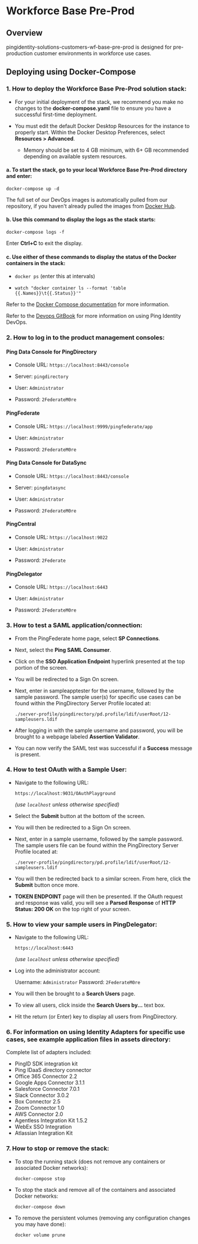 # Workforce Base Pre-Prod


## Overview



pingidentity-solutions-customers-wf-base-pre-prod is designed for pre-production customer environments in workforce use cases.


## Deploying using Docker-Compose



### 1. How to deploy the Workforce Base Pre-Prod solution stack:

* For your initial deployment of the stack, we recommend you make no changes to the **docker-compose.yaml** file to ensure you have a successful first-time deployment.

* You must edit the default Docker Desktop Resources for the instance to properly start. Within the Docker Desktop Preferences, select **Resources > Advanced**.
     * Memory should be set to 4 GB minimum, with 6+ GB recommended depending on available system resources. 

#### a. To start the stack, go to your local **Workforce Base Pre-Prod** directory and enter:

   `docker-compose up -d`



The full set of our DevOps images is automatically pulled from our repository, if you haven't already pulled the images from [Docker Hub](https://hub.docker.com/u/pingidentity/).



#### b. Use this command to display the logs as the stack starts:



`docker-compose logs -f`





Enter **Ctrl+C** to exit the display.





#### c. Use either of these commands to display the status of the Docker containers in the stack:





* `docker ps` (enter this at intervals)





* `watch "docker container ls --format 'table {{.Names}}\t{{.Status}}'"`





Refer to the [Docker Compose documentation](https://docs.docker.com/compose/) for more information.





Refer to the [Devops GitBook](https://pingidentity-devops.gitbook.io/devops/) for more information on using Ping Identity DevOps.





### 2. How to log in to the product management consoles:





#### Ping Data Console for PingDirectory





* Console URL: `https://localhost:8443/console`





* Server: `pingdirectory`





* User: `Administrator`





* Password: `2FederateM0re`





#### PingFederate





* Console URL: `https://localhost:9999/pingfederate/app`





* User: `Administrator`





* Password: `2FederateM0re`





#### Ping Data Console for DataSync





* Console URL: `https://localhost:8443/console`





* Server: `pingdatasync`





* User: `Administrator`





* Password: `2FederateM0re`





#### PingCentral





* Console URL: `https://localhost:9022`





* User: `Administrator`





* Password: `2Federate`





#### PingDelegator





* Console URL: `https://localhost:6443`





 * User: `Administrator`

  * Password: `2FederateM0re`


### 3. How to test a SAML application/connection:

- From the PingFederate home page, select **SP Connections**.

- Next, select the **Ping SAML Consumer**.

- Click on the **SSO Application Endpoint** hyperlink presented at the top portion of the screen.

- You will be redirected to a Sign On screen.

- Next, enter in sampleapptester for the username, followed by the sample password. The sample user(s) for specific use cases can be found within the PingDirectory Server Profile located at:

  `./server-profile/pingdirectory/pd.profile/ldif/userRoot/12-sampleusers.ldif`


- After logging in with the sample username and password, you will be brought to a webpage labeled **Assertion Validator**.

- You can now verify the SAML test was successful if a **Success** message is present.


### 4. How to test OAuth with a Sample User:

- Navigate to the following URL:

  `https://localhost:9031/OAuthPlayground`

  *(use `localhost` unless otherwise specified)*

- Select the **Submit** button at the bottom of the screen.


- You will then be redirected to a Sign On screen.

- Next, enter in a sample username, followed by the sample password. The sample users file can be found within the PingDirectory Server Profile located at:

  `./server-profile/pingdirectory/pd.profile/ldif/userRoot/12-sampleusers.ldif`


- You will then be redirected back to a similar screen. From here, click the **Submit** button once more.


- **TOKEN ENDPOINT** page will then be presented. If the OAuth request and response was valid, you will see a **Parsed Response** of **HTTP Status: 200 OK** on the top right of your screen.


### 5. How to view your sample users in PingDelegator:


- Navigate to the following URL:


  `https://localhost:6443`

    *(use `localhost` unless otherwise specified)*

- Log into the administrator account:

  Username: `Administrator`
  Password: `2FederateM0re`

- You will then be brought to a **Search Users** page.


- To view all users, click inside the **Search Users by...** text box.


- Hit the return (or Enter) key to display all users from PingDirectory.

### 6. For information on using Identity Adapters for specific use cases, see example application files in assets directory:

Complete list of adapters included:

- PingID SDK integration kit
- Ping IDaaS directory connector
- Office 365 Connector 2.2
- Google Apps Connector 3.1.1
- Salesforce Connector 7.0.1
- Slack Connector 3.0.2
- Box Connector 2.5
- Zoom Connector 1.0
- AWS Connector 2.0
- Agentless Integration Kit 1.5.2
- WebEx SSO Integration
- Atlassian Integration Kit

### 7. How to stop or remove the stack:

- To stop the running stack (does not remove any containers or associated Docker networks):

  `docker-compose stop`

- To stop the stack and remove all of the containers and associated Docker networks:

  `docker-compose down`

- To remove the persistent volumes (removing any configuration changes you may have done):

  `docker volume prune`
